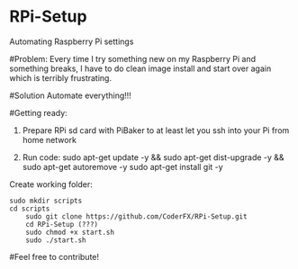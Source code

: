 # RPi-Setup
Automating Raspberry Pi settings

#Problem:
Every time I try something new on my Raspberry Pi and something breaks, I have to do clean image install and start over again which is terribly frustrating.

#Solution
Automate everything!!!

#Getting ready:

1. Prepare RPi sd card with PiBaker to at least let you ssh into your Pi from home network

2. Run code:
sudo apt-get update -y && sudo apt-get dist-upgrade -y && sudo apt-get autoremove -y
sudo apt-get install git -y


Create working folder:

	sudo mkdir scripts
	cd scripts
        sudo git clone https://github.com/CoderFX/RPi-Setup.git
        cd RPi-Setup (???)
        sudo chmod +x start.sh
        sudo ./start.sh

#Feel free to contribute!
